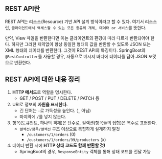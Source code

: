 ## REST API란
REST API는 리소스(Resource) 기반 API 설계 방식이라고 할 수 있다.
여기서 리소스란, `클라이언트에서 액세스할 수 있는 모든 종류의 개체, 데이터 or 서비스`를 뜻한다.

만약, View 파일을 반환한다면 이는 클라이언트의 환경에 따라 다르게 반환되어야 한다.
하지만 그러한 제약없이 항상 동일한 형태의 값을 반환할 수 있도록 JSON 또는 XML 형태의 데이터를
반환한다. 그것이 REST API의 특징이다. SpringBoot의 `@RestController`를 사용할 경우,
자동으로 메시지 바디에 데이터를 담아 JSON 포맷으로 반환한다.

## REST API에 대한 내용 정리
1. **HTTP 메서드**로 역할을 명시한다.
   - GET / POST / PUT / DELETE / PATCH 등
2. URI로 정보의 **자원을 표시한다.**
   - 긴 단어는 `-`로 가독성을 높인다. (`_` 아님)
   - 마지막에 `/`를 넣지 않는다.
3. 항목(도큐먼트, 하나의 객체)은 단수로, 컬렉션(항목들의 집합)은 복수로 표현한다.
   - `컬렉션/항목/컬렉션` 구조 이상으로 복잡하게 설계하지 말것
     - `/customers/1/orders` (0)
     - `/customers/1/orders/99/producters` (x)
4. 데이터 반환 시에 **HTTP 상태 코드도 함께 반환할 것!**
   - SpringBoot의 경우, `ResponseEntity` 객체를 통해 상태 코드를 전달 가능
